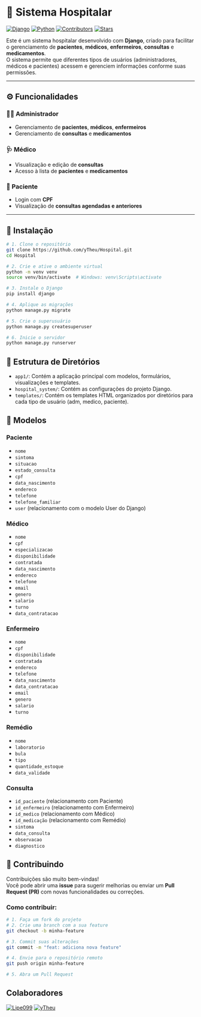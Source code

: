# 🏥 Sistema Hospitalar

[![Django](https://img.shields.io/badge/Django-4.x-green.svg)](https://www.djangoproject.com/)
[![Python](https://img.shields.io/badge/Python-3.10+-blue.svg)](https://www.python.org/)
[![Contributors](https://img.shields.io/github/contributors/yTheu/Hospital)](https://github.com/yTheu/Hospital/graphs/contributors)
[![Stars](https://img.shields.io/github/stars/yTheu/Hospital?style=social)](https://github.com/yTheu/Hospital/stargazers)

Este é um sistema hospitalar desenvolvido com **Django**, criado para facilitar o gerenciamento de **pacientes**, **médicos**, **enfermeiros**, **consultas** e **medicamentos**.  
O sistema permite que diferentes tipos de usuários (administradores, médicos e pacientes) acessem e gerenciem informações conforme suas permissões.

---

## ⚙️ Funcionalidades

### 👩‍💼 Administrador
- Gerenciamento de **pacientes**, **médicos**, **enfermeiros**
- Gerenciamento de **consultas** e **medicamentos**

### 🩺 Médico
- Visualização e edição de **consultas**
- Acesso à lista de **pacientes** e **medicamentos**

### 👤 Paciente
- Login com **CPF**
- Visualização de **consultas agendadas e anteriores**

---

## 🚀 Instalação

```bash
# 1. Clone o repositório
git clone https://github.com/yTheu/Hospital.git
cd Hospital

# 2. Crie e ative o ambiente virtual
python -m venv venv
source venv/bin/activate  # Windows: venv\Scripts\activate

# 3. Instale o Django
pip install django

# 4. Aplique as migrações
python manage.py migrate

# 5. Crie o superusuário
python manage.py createsuperuser

# 6. Inicie o servidor
python manage.py runserver
 ```

## 📁 Estrutura de Diretórios

- `app1/`: Contém a aplicação principal com modelos, formulários, visualizações e templates.
- `hospital_system/`: Contém as configurações do projeto Django.
- `templates/`: Contém os templates HTML organizados por diretórios para cada tipo de usuário (adm, medico, paciente).

## 🗿 Modelos

### Paciente
- `nome`
- `sintoma`
- `situacao`
- `estado_consulta`
- `cpf`
- `data_nascimento`
- `endereco`
- `telefone`
- `telefone_familiar`
- `user` (relacionamento com o modelo User do Django)

### Médico
- `nome`
- `cpf`
- `especializacao`
- `disponibilidade`
- `contratada`
- `data_nascimento`
- `endereco`
- `telefone`
- `email`
- `genero`
- `salario`
- `turno`
- `data_contratacao`

### Enfermeiro
- `nome`
- `cpf`
- `disponibilidade`
- `contratada`
- `endereco`
- `telefone`
- `data_nascimento`
- `data_contratacao`
- `email`
- `genero`
- `salario`
- `turno`

### Remédio
- `nome`
- `laboratorio`
- `bula`
- `tipo`
- `quantidade_estoque`
- `data_validade`

### Consulta
- `id_paciente` (relacionamento com Paciente)
- `id_enfermeiro` (relacionamento com Enfermeiro)
- `id_medico` (relacionamento com Médico)
- `id_medicação` (relacionamento com Remédio)
- `sintoma`
- `data_consulta`
- `observacao`
- `diagnostico`

## 🤝 Contribuindo

Contribuições são muito bem-vindas!  
Você pode abrir uma **issue** para sugerir melhorias ou enviar um **Pull Request (PR)** com novas funcionalidades ou correções.

### Como contribuir:

```bash
# 1. Faça um fork do projeto
# 2. Crie uma branch com a sua feature
git checkout -b minha-feature

# 3. Commit suas alterações
git commit -m "feat: adiciona nova feature"

# 4. Envie para o repositório remoto
git push origin minha-feature

# 5. Abra um Pull Request
```

##  Colaboradores

[![Lipe099](https://github.com/Lipe099.png?size=100)](https://github.com/Lipe099) 
[![yTheu](https://github.com/yTheu)](https://github.com/yThey)
